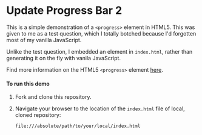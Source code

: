 # Update Progress Bar 2

This is a simple demonstration of a ```<progress>``` element in HTML5. This was given to me as a test question, which I totally botched because I'd forgotten most of my vanilla JavaScript.

Unlike the test question, I embedded an element in ```index.html```, rather than generating it on the fly with vanila JavaScript.

Find more information on the HTML5 ```<progress>``` element [here](https://developer.mozilla.org/en-US/docs/Web/HTML/Element/progress).

#### To run this demo
1.  Fork and clone this repository.
2.  Navigate your browser to the location of the ```index.html``` file of local, cloned repository:

    ```
    file:///absolute/path/to/your/local/index.html
    ```
